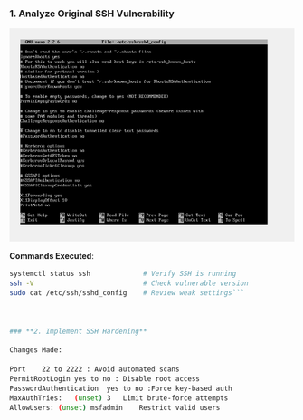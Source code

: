 ### **1. Analyze Original SSH Vulnerability**  

![](./7.png)

**Commands Executed**:  
```bash
systemctl status ssh             # Verify SSH is running  
ssh -V                           # Check vulnerable version  
sudo cat /etc/ssh/sshd_config    # Review weak settings```



### **2. Implement SSH Hardening**

Changes Made:

Port	22 to 2222 : Avoid automated scans
PermitRootLogin	yes	to no : Disable root access
PasswordAuthentication	yes	to no :Force key-based auth
MaxAuthTries:	(unset)	3	Limit brute-force attempts
AllowUsers:	(unset)	msfadmin	Restrict valid users
